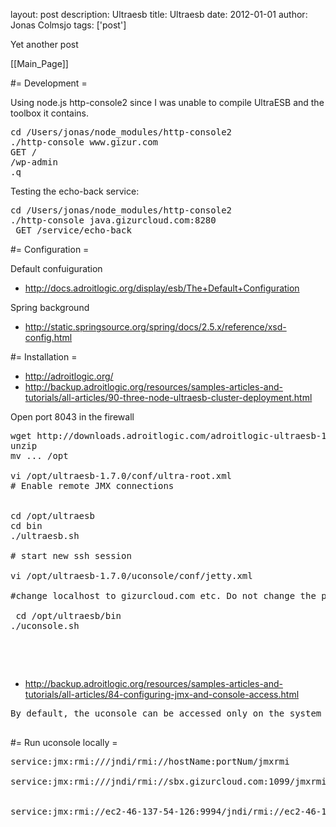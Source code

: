 layout: post
description: Ultraesb
title: Ultraesb
date: 2012-01-01
author: Jonas Colmsjo
tags: ['post']

Yet another post





[[Main_Page]]



#= Development =


Using node.js http-console2 since I was unable to compile UltraESB and the toolbox it contains.


<pre>
cd /Users/jonas/node_modules/http-console2
./http-console www.gizur.com
GET /
/wp-admin
.q
</pre>


Testing the echo-back service:
<pre>
cd /Users/jonas/node_modules/http-console2
./http-console java.gizurcloud.com:8280
 GET /service/echo-back
</pre>


#= Configuration =

Default confuiguration
* http://docs.adroitlogic.org/display/esb/The+Default+Configuration


Spring background
* http://static.springsource.org/spring/docs/2.5.x/reference/xsd-config.html



#= Installation =

* http://adroitlogic.org/
* http://backup.adroitlogic.org/resources/samples-articles-and-tutorials/all-articles/90-three-node-ultraesb-cluster-deployment.html

Open port 8043 in the firewall

<pre>
wget http://downloads.adroitlogic.com/adroitlogic-ultraesb-1.7.0.zip
unzip
mv ... /opt

vi /opt/ultraesb-1.7.0/conf/ultra-root.xml
# Enable remote JMX connections


cd /opt/ultraesb
cd bin
./ultraesb.sh

# start new ssh session

vi /opt/ultraesb-1.7.0/uconsole/conf/jetty.xml 

#change localhost to gizurcloud.com etc. Do not change the password

 cd /opt/ultraesb/bin
./uconsole.sh 

</pre>


<pre>
<!-- Remember to edit bin/ultraesb.sh or conf/wrapper.conf to specify the -Djava.rmi.server.hostname=<your-ip-address> property for JMX -->

</pre>


* http://backup.adroitlogic.org/resources/samples-articles-and-tutorials/all-articles/84-configuring-jmx-and-console-access.html

<pre>
By default, the uconsole can be accessed only on the system where its installed, as a security precaution. To enable users from other systems to connect to the uconsole, edit the uconsole/conf/jetty.xml file and change the "Host" attribute of the "SslSocketConnector" from "localhost" to the preferred network interface. You may also wish to change the port used if required. Note that the uconsole is designed to be used over SSL.

</pre>



#= Run uconsole locally =

<pre>
service:jmx:rmi:///jndi/rmi://hostName:portNum/jmxrmi

service:jmx:rmi:///jndi/rmi://sbx.gizurcloud.com:1099/jmxrmi


service:jmx:rmi://ec2-46-137-54-126:9994/jndi/rmi://ec2-46-137-54-126:1099/ultra


</pre>
